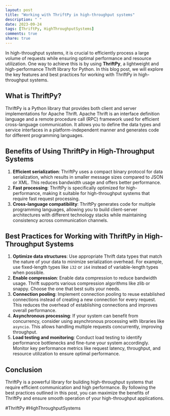 ```yaml
---
layout: post
title: "Working with ThriftPy in high-throughput systems"
description: " "
date: 2023-09-24
tags: [ThriftPy, HighThroughputSystems]
comments: true
share: true
---
```


In high-throughput systems, it is crucial to efficiently process a large volume of requests while ensuring optimal performance and resource utilization. One way to achieve this is by using **ThriftPy**, a lightweight and high-performance Thrift library for Python. In this blog post, we will explore the key features and best practices for working with ThriftPy in high-throughput systems.

## What is ThriftPy?
ThriftPy is a Python library that provides both client and server implementations for Apache Thrift. Apache Thrift is an interface definition language and a remote procedure call (RPC) framework used for efficient cross-language communication. It allows you to define the data types and service interfaces in a platform-independent manner and generates code for different programming languages.

## Benefits of Using ThriftPy in High-Throughput Systems
1. **Efficient serialization**: ThriftPy uses a compact binary protocol for data serialization, which results in smaller message sizes compared to JSON or XML. This reduces bandwidth usage and offers better performance.
2. **Fast processing**: ThriftPy is specifically optimized for high-performance, making it suitable for high-throughput systems that require fast request processing.
3. **Cross-language compatibility**: ThriftPy generates code for multiple programming languages, allowing you to build client-server architectures with different technology stacks while maintaining consistency across communication channels.

## Best Practices for Working with ThriftPy in High-Throughput Systems
1. **Optimize data structures**: Use appropriate Thrift data types that match the nature of your data to minimize serialization overhead. For example, use fixed-length types like `i32` or `i64` instead of variable-length types when possible.
2. **Enable compression**: Enable data compression to reduce bandwidth usage. Thrift supports various compression algorithms like zlib or snappy. Choose the one that best suits your needs.
3. **Connection pooling**: Implement connection pooling to reuse established connections instead of creating a new connection for every request. This reduces the overhead of establishing connections and improves overall performance.
4. **Asynchronous processing**: If your system can benefit from concurrency, consider using asynchronous processing with libraries like `asyncio`. This allows handling multiple requests concurrently, improving throughput.
5. **Load testing and monitoring**: Conduct load testing to identify performance bottlenecks and fine-tune your system accordingly. Monitor key performance metrics like request latency, throughput, and resource utilization to ensure optimal performance.

## Conclusion
ThriftPy is a powerful library for building high-throughput systems that require efficient communication and high performance. By following the best practices outlined in this post, you can maximize the benefits of ThriftPy and ensure smooth operation of your high-throughput applications.

#ThriftPy #HighThroughputSystems